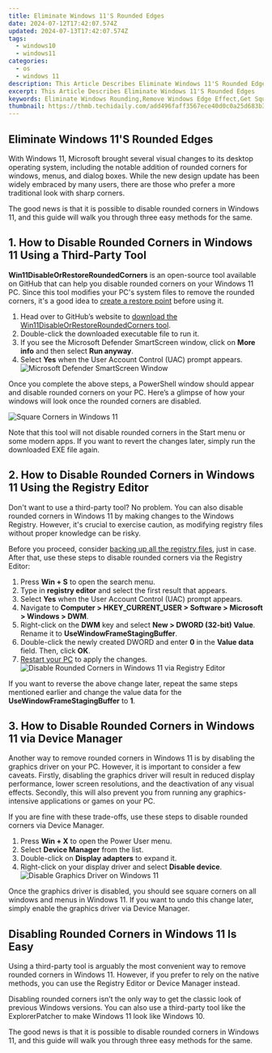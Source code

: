```yaml
---
title: Eliminate Windows 11'S Rounded Edges
date: 2024-07-12T17:42:07.574Z
updated: 2024-07-13T17:42:07.574Z
tags:
  - windows10
  - windows11
categories:
  - os
  - windows 11
description: This Article Describes Eliminate Windows 11'S Rounded Edges
excerpt: This Article Describes Eliminate Windows 11'S Rounded Edges
keywords: Eliminate Windows Rounding,Remove Windows Edge Effect,Get Squared Windows 11,Square Window 11 Designs,No Round Edges in Win11,Edge-Less Windows 11,Fixed Shape Windows 11
thumbnail: https://thmb.techidaily.com/add496faff3567ece40d0c0a25d683b37093fb191cb1e756a607d3720738205f.png
---
```


## Eliminate Windows 11'S Rounded Edges

 With Windows 11, Microsoft brought several visual changes to its desktop operating system, including the notable addition of rounded corners for windows, menus, and dialog boxes. While the new design update has been widely embraced by many users, there are those who prefer a more traditional look with sharp corners.

 The good news is that it is possible to disable rounded corners in Windows 11, and this guide will walk you through three easy methods for the same.

## 1\. How to Disable Rounded Corners in Windows 11 Using a Third-Party Tool

**Win11DisableOrRestoreRoundedCorners** is an open-source tool available on GitHub that can help you disable rounded corners on your Windows 11 PC. Since this tool modifies your PC's system files to remove the rounded corners, it's a good idea to [create a restore point](https://www.makeuseof.com/windows-11-create-restore-point/) before using it.

1. Head over to GitHub’s website to [download the Win11DisableOrRestoreRoundedCorners tool](https://github.com/valinet/Win11DisableRoundedCorners/releases).
2. Double-click the downloaded executable file to run it.
3. If you see the Microsoft Defender SmartScreen window, click on **More info** and then select **Run anyway**.
4. Select **Yes** when the User Account Control (UAC) prompt appears.  
![Microsoft Defender SmartScreen Window](https://static1.makeuseofimages.com/wordpress/wp-content/uploads/2023/05/microsoft-defender-smartscreen-window.jpg)

 Once you complete the above steps, a PowerShell window should appear and disable rounded corners on your PC. Here’s a glimpse of how your windows will look once the rounded corners are disabled.

![Square Corners in Windows 11](https://static1.makeuseofimages.com/wordpress/wp-content/uploads/2023/05/square-corners-in-windows-11.jpg)

 Note that this tool will not disable rounded corners in the Start menu or some modern apps. If you want to revert the changes later, simply run the downloaded EXE file again.

## 2\. How to Disable Rounded Corners in Windows 11 Using the Registry Editor

 Don't want to use a third-party tool? No problem. You can also disable rounded corners in Windows 11 by making changes to the Windows Registry. However, it's crucial to exercise caution, as modifying registry files without proper knowledge can be risky.

 Before you proceed, consider [backing up all the registry files](https://www.makeuseof.com/tag/backup-restore-windows-registry/), just in case. After that, use these steps to disable rounded corners via the Registry Editor:

1. Press **Win + S** to open the search menu.
2. Type in **registry editor** and select the first result that appears.
3. Select **Yes** when the User Account Control (UAC) prompt appears.
4. Navigate to **Computer > HKEY\_CURRENT\_USER > Software > Microsoft > Windows > DWM**.
5. Right-click on the **DWM** key and select **New > DWORD (32-bit) Value**. Rename it to **UseWindowFrameStagingBuffer**.
6. Double-click the newly created DWORD and enter **0** in the **Value data** field. Then, click **OK**.
7. [Restart your PC](https://www.makeuseof.com/windows-restart-methods/) to apply the changes.  
![Disable Rounded Corners in Windows 11 via Registry Editor](https://static1.makeuseofimages.com/wordpress/wp-content/uploads/2023/05/disable-rounded-corners-in-windows-11-via-registry-editor.jpg)

 If you want to reverse the above change later, repeat the same steps mentioned earlier and change the value data for the **UseWindowFrameStagingBuffer** to **1**.

## 3\. How to Disable Rounded Corners in Windows 11 via Device Manager

 Another way to remove rounded corners in Windows 11 is by disabling the graphics driver on your PC. However, it is important to consider a few caveats. Firstly, disabling the graphics driver will result in reduced display performance, lower screen resolutions, and the deactivation of any visual effects. Secondly, this will also prevent you from running any graphics-intensive applications or games on your PC.

 If you are fine with these trade-offs, use these steps to disable rounded corners via Device Manager.

1. Press **Win + X** to open the Power User menu.
2. Select **Device Manager** from the list.
3. Double-click on **Display adapters** to expand it.
4. Right-click on your display driver and select **Disable device**.  
![Disable Graphics Driver on Windows 11](https://static1.makeuseofimages.com/wordpress/wp-content/uploads/2023/05/disable-graphics-driver-on-windows-11.jpg)

 Once the graphics driver is disabled, you should see square corners on all windows and menus in Windows 11\. If you want to undo this change later, simply enable the graphics driver via Device Manager.

## Disabling Rounded Corners in Windows 11 Is Easy

 Using a third-party tool is arguably the most convenient way to remove rounded corners in Windows 11\. However, if you prefer to rely on the native methods, you can use the Registry Editor or Device Manager instead.

 Disabling rounded corners isn’t the only way to get the classic look of previous Windows versions. You can also use a third-party tool like the ExplorerPatcher to make Windows 11 look like Windows 10\.

 The good news is that it is possible to disable rounded corners in Windows 11, and this guide will walk you through three easy methods for the same.



<ins class="adsbygoogle"
      style="display:block"
      data-ad-client="ca-pub-7571918770474297"
      data-ad-slot="8358498916"
      data-ad-format="auto"
      data-full-width-responsive="true"></ins>

